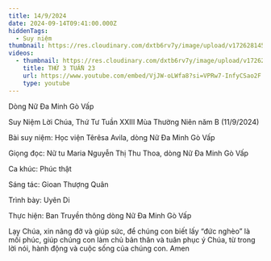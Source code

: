 ```yaml
---
title: 14/9/2024
date: 2024-09-14T09:41:00.000Z
hiddenTags:
  - Suy niệm
thumbnail: https://res.cloudinary.com/dxtb6rv7y/image/upload/v1726281453/THU_TU_TUAN_23_uwpl6u.jpg
videos:
  - thumbnail: https://res.cloudinary.com/dxtb6rv7y/image/upload/v1726281453/THU_TU_TUAN_23_uwpl6u.jpg
    title: THỨ 3 TUẦN 23
    url: https://www.youtube.com/embed/VjJW-oLWfa8?si=VPRw7-InfyCSao2F
    type: youtube
---
```

Dòng Nữ Đa Minh Gò Vấp

Suy Niệm Lời Chúa, Thứ Tư Tuần XXIII Mùa Thường Niên năm B (11/9/2024)

Bài suy niệm: Học viện Têrêsa Avila, dòng Nữ Đa Minh Gò Vấp

Giọng đọc: Nữ tu Maria Nguyễn Thị Thu Thoa, dòng Nữ Đa Minh Gò Vấp

Ca khúc: Phúc thật

Sáng tác: Gioan Thượng Quân

Trình bày: Uyên Di

Thực hiện: Ban Truyền thông dòng Nữ Đa Minh Gò Vấp



Lạy Chúa, xin nâng đỡ và giúp sức, để chúng con biết lấy “đức nghèo” là mối phúc, giúp chúng con làm chủ bản thân và tuân phục ý Chúa, từ trong lời nói, hành động và cuộc sống của chúng con. Amen
